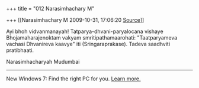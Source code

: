 +++
title = "012 Narasimhachary M"

+++
[[Narasimhachary M	2009-10-31, 17:06:20 [Source](https://groups.google.com/g/bvparishat/c/eP1WQkb_zck)]]



Ayi bhoh vidvanmanayah! Tatparya-dhvani-paryalocana vishaye Bhojamaharajenoktam vakyam smritipathamaarohati: "Taatparyameva vachasi Dhvanireva kaavye" iti (Sringaraprakase). Tadeva saadhviti pratibhaati.  
  
Narasimhacharyah Mudumbai  
  

------------------------------------------------------------------------

New Windows 7: Find the right PC for you. [Learn more.](http://windows.microsoft.com/shop)

